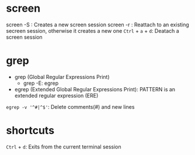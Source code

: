 # screen
screen -S <screen-name>: Creates a new screen session
screen -r <screen-name>: Reattach to an existing secreen session, otherwise it creates a new one
`Ctrl` + `a` + `d`: Deatach a screen session

# grep
* grep (Global Regular Expressions Print)
  * grep -E: egrep
* egrep (Extended Global Regular Expressions Print): PATTERN is an extended regular expression (ERE)

`egrep -v '^#|^$'`: Delete comments(#) and new lines

# shortcuts
`Ctrl` + `d`: Exits from the current terminal session

